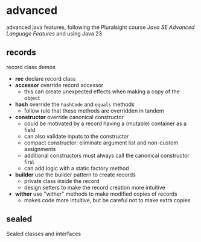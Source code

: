 # advanced
advanced java features, following the Pluralsight course *Java SE Advanced Language Features* and using Java 23

## records
record class demos

* **rec** declare record class
* **accessor** override record accessor
	* this can create unexpected effects when making a copy of the object
* **hash** override the `hashCode` and `equals` methods
	* follow rule that these methods are overridden in tandem
* **constructor** override canonical constructor
	* could be motivated by a record having a (mutable) container as a field
	* can also validate inputs to the constructor
	* compact constructor: eliminate argument list and non-custom assignments
	* additional constructors must always call the canonical constructor first
	* can add logic with a static factory method
* **builder** use the builder pattern to create records
	* private class inside the record
	* design setters to make the record creation more intuitive
* **wither** use "wither" methods to make modified copies of records
	* makes code more intuitive, but be careful not to make extra copies

## sealed
Sealed classes and interfaces


